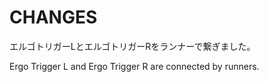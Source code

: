 # CHANGES

エルゴトリガーLとエルゴトリガーRをランナーで繋ぎました。

Ergo Trigger L and Ergo Trigger R are connected by runners.
